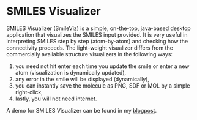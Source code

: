 SMILES Visualizer
========

SMILES Visualizer (SmileViz) is a simple, on-the-top, java-based desktop application that visualizes the SMILES input provided. It is very useful in interpreting SMILES step by step (atom-by-atom) and checking how the connectivity proceeds. The light-weight visualizer differs from the commercially available structure visualizers in the following ways:

1. you need not hit enter each time you update the smile or enter a new atom (visualization is dynamically updated),
2. any error in the smile will be displayed (dynamically),
3. you can instantly save the molecule as PNG, SDF or MOL by a simple right-click,
4. lastly, you will not need internet.


A demo for SMILES Visualizer can be found in my [blogpost](http://vishalkpp.blogspot.de/2014/02/simple-smiles-visualizer.html).
